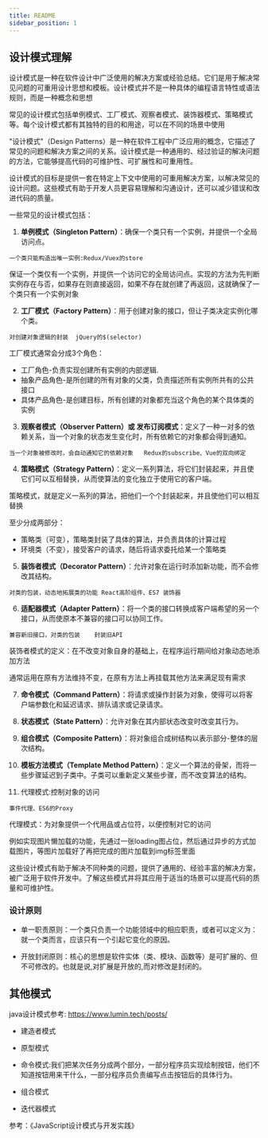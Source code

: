 ```yaml
---
title: README
sidebar_position: 1
---
```

## 设计模式理解
设计模式是一种在软件设计中广泛使用的解决方案或经验总结。它们是用于解决常见问题的可重用设计思想和模板。设计模式并不是一种具体的编程语言特性或语法规则，而是一种概念和思想

常见的设计模式包括单例模式、工厂模式、观察者模式、装饰器模式、策略模式等。每个设计模式都有其独特的目的和用途，可以在不同的场景中使用


"设计模式"（Design Patterns）是一种在软件工程中广泛应用的概念，它描述了常见的问题和解决方案之间的关系。设计模式是一种通用的、经过验证的解决问题的方法，它能够提高代码的可维护性、可扩展性和可重用性。

设计模式的目标是提供一套在特定上下文中使用的可重用解决方案，以解决常见的设计问题。这些模式有助于开发人员更容易理解和沟通设计，还可以减少错误和改进代码的质量。

一些常见的设计模式包括：

1. **单例模式（Singleton Pattern）**：确保一个类只有一个实例，并提供一个全局访问点。

```
一个类只能构造出唯一实例:Redux/Vuex的store
```

保证一个类仅有一个实例，并提供一个访问它的全局访问点。实现的方法为先判断实例存在与否，如果存在则直接返回，如果不存在就创建了再返回，这就确保了一个类只有一个实例对象


2. **工厂模式（Factory Pattern）**：用于创建对象的接口，但让子类决定实例化哪个类。
```
对创建对象逻辑的封装	jQuery的$(selector)
```

工厂模式通常会分成3个角色：

* 工厂角色-负责实现创建所有实例的内部逻辑.
* 抽象产品角色-是所创建的所有对象的父类，负责描述所有实例所共有的公共接口
* 具体产品角色-是创建目标，所有创建的对象都充当这个角色的某个具体类的实例

3. **观察者模式（Observer Pattern）或 发布订阅模式**：定义了一种一对多的依赖关系，当一个对象的状态发生变化时，所有依赖它的对象都会得到通知。
```
当一个对象被修改时，会自动通知它的依赖对象	Redux的subscribe、Vue的双向绑定
```

4. **策略模式（Strategy Pattern）**：定义一系列算法，将它们封装起来，并且使它们可以互相替换，从而使算法的变化独立于使用它的客户端。

策略模式，就是定义一系列的算法，把他们一个个封装起来，并且使他们可以相互替换

至少分成两部分：
* 策略类（可变），策略类封装了具体的算法，并负责具体的计算过程
* 环境类（不变），接受客户的请求，随后将请求委托给某一个策略类

5. **装饰者模式（Decorator Pattern）**：允许对象在运行时添加新功能，而不会修改其结构。
```
对类的包装，动态地拓展类的功能	React高阶组件、ES7 装饰器
```

6. **适配器模式（Adapter Pattern）**：将一个类的接口转换成客户端希望的另一个接口，从而使原本不兼容的接口可以协同工作。
```
兼容新旧接口，对类的包装	封装旧API
```

装饰者模式的定义：在不改变对象自身的基础上，在程序运行期间给对象动态地添加方法

通常运用在原有方法维持不变，在原有方法上再挂载其他方法来满足现有需求

7. **命令模式（Command Pattern）**：将请求或操作封装为对象，使得可以将客户端参数化和延迟请求、排队请求或记录请求。

8. **状态模式（State Pattern）**：允许对象在其内部状态改变时改变其行为。

9. **组合模式（Composite Pattern）**：将对象组合成树结构以表示部分-整体的层次结构。

10. **模板方法模式（Template Method Pattern）**：定义一个算法的骨架，而将一些步骤延迟到子类中。子类可以重新定义某些步骤，而不改变算法的结构。

11. 代理模式:控制对象的访问
```
事件代理、ES6的Proxy
```

代理模式：为对象提供一个代用品或占位符，以便控制对它的访问

例如实现图片懒加载的功能，先通过一张loading图占位，然后通过异步的方式加载图片，等图片加载好了再把完成的图片加载到img标签里面


这些设计模式有助于解决不同种类的问题，提供了通用的、经验丰富的解决方案，被广泛用于软件开发中。了解这些模式并将其应用于适当的场景可以提高代码的质量和可维护性。

### 设计原则
* 单一职责原则：一个类只负责一个功能领域中的相应职责，或者可以定义为：就一个类而言，应该只有一个引起它变化的原因。

* 开放封闭原则：核心的思想是软件实体（类、模块、函数等）是可扩展的、但不可修改的。也就是说,对扩展是开放的,而对修改是封闭的。

## 其他模式
java设计模式参考:
https://www.lumin.tech/posts/

* 建造者模式

* 原型模式

* 命令模式:我们把某次任务分成两个部分，一部分程序员实现绘制按钮，他们不知道按钮用来干什么，一部分程序员负责编写点击按钮后的具体行为。

* 组合模式

* 迭代器模式

参考：《JavaScript设计模式与开发实践》
